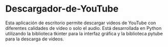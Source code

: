 # Descargador-de-YouTube
Esta aplicación de escritorio permite descargar videos de YouTube con diferentes calidades de video o solo el audio. Está desarrollada en Python utilizando la biblioteca tkinter para la interfaz gráfica y la biblioteca pytube para la descarga de videos.

